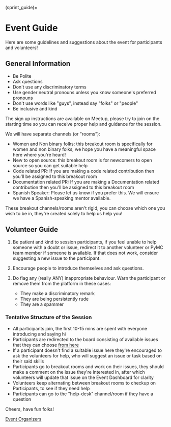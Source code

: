(sprint_guide)=
# Event Guide

Here are some guidelines and suggestions about the event for participants and volunteers!

## General Information

- Be Polite
- Ask questions
- Don't use any discriminatory terms
- Use gender neutral pronouns unless you know someone's preferred pronouns
- Don't use words like "guys", instead say "folks" or "people"
- Be inclusive and kind

The sign up instructions are available on Meetup, please try to join on the starting time so you can receive proper help and guidance for the session.

We will have separate channels (or "rooms"):
- Women and Non binary folks: this breakout room is specifically for women and non binary folks, we hope you have a meaningful space here where you're heard!
- New to open source: this breakout room is for newcomers to open source so you can get suitable help
- Code related PR: If you are making a code related contribution then you'll be assigned to this breakout room
- Documentation related PR: If you are making a Documentation related contribution then you'll be assigned to this breakout room
- Spanish Speaker: Please let us know if you prefer this. We will ensure we have a Spanish-speaking mentor available.

These breakout channels/rooms aren't rigid, you can choose which one you wish to be in, they're created solely to help us help you!

## Volunteer Guide

1. Be patient and kind to session participants, if you feel unable to help someone with a doubt or issue, redirect it to another volunteer or PyMC team member if someone is available. If that does not work, consider suggesting a new issue to the participant.
1. Encourage people to introduce themselves and ask questions.
1. Do flag any (really ANY) inappropriate behaviour. Warn the participant or remove them from the platform in these cases:

    - They make a discriminatory remark
    - They are being persistently rude
    - They are a spammer

### Tentative Structure of the Session

- All participants join, the first 10-15 mins are spent with everyone introducing and saying hi
- Participants are redirected to the board consisting of available issues that they can choose [from here](https://github.com/pymc-devs/pymc/projects/4)
- If a participant doesn't find a suitable issue here they're encouraged to ask the volunteers for help, who will suggest an issue or task based on their said skills
- Participants go to breakout rooms and work on their issues, they should make a comment on the issue they're interested in, after which volunteers will update that issue on the Event Dashboard for clarity
- Volunteers keep alternating between breakout rooms to checkup on Participants, to see if they need help
- Participants can go to the "help-desk" channel/room if they have a question

Cheers, have fun folks!

[Event Organizers](https://github.com/pymc-devs/pymc/projects/4)

